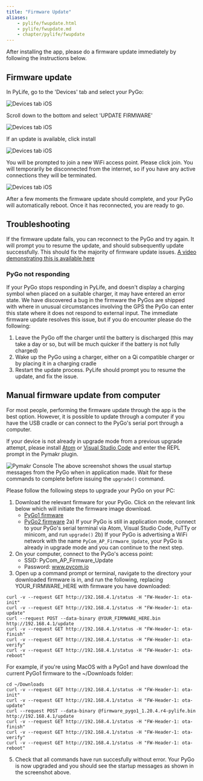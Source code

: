```yaml
---
title: "Firmware Update"
aliases:
    - pylife/fwupdate.html
    - pylife/fwupdate.md
    - chapter/pylife/fwupdate
---
```


After installing the app, please do a firmware update immediately by following the instructions below.


## Firmware update
In PyLife, go to the 'Devices' tab and select your PyGo:

![Devices tab iOS](/gitbook/assets/pylife/fwupdate/devices_menu_iOS.png)

Scroll down to the bottom and select 'UPDATE FIRMWARE'

![Devices tab iOS](/gitbook/assets/pylife/fwupdate/device_details_iOS.png)

If an update is available, click install

![Devices tab iOS](/gitbook/assets/pylife/fwupdate/update_available_iOS.png)

You will be prompted to join a new WiFi access point. Please click join. You will temporarily be disconnected from the internet, so if you have any active connections they will be terminated.

![Devices tab iOS](/gitbook/assets/pylife/fwupdate/update_join_wifi_iOS.png)

After a few moments the firmware update should complete, and your PyGo will automatically reboot.
Once it has reconnected, you are ready to go.


## Troubleshooting
If the firmware update fails, you can reconnect to the PyGo and try again. It will prompt you to resume the update, and should subsequently update successfully. This should fix the majority of firmware update issues.
[A video demonstrating this is available here](/gitbook/assets/pylife/fwupdate/PyGoFirmwareUpdate.mp4)


### PyGo not responding
If your PyGo stops responding in PyLife, and doesn't display a charging symbol when placed on a suitable charger, it may have entered an error state. We have discovered a bug in the firmware the PyGos are shipped with where in unusual circumstances involving the GPS the PyGo can enter this state where it does not respond to external input.
The immediate firmware update resolves this issue, but if you do encounter please do the following:
  1) Leave the PyGo off the charger until the battery is discharged (this may take a day or so, but will be much quicker if the battery is not fully charged)
  2) Wake up the PyGo using a charger, either on a Qi compatible charger or by placing it in a charging cradle
  3) Restart the update process. PyLife should prompt you to resume the update, and fix the issue.


## Manual firmware update from computer
For most people, performing the firmware update through the app is the best option. However, it is possible to update through a computer if you have the USB cradle or can connect to the PyGo's serial port through a computer.

If your device is not already in upgrade mode from a previous upgrade attempt, please install [Atom](https://docs.pycom.io/gettingstarted/software/atom/) or [Visual Studio Code](https://docs.pycom.io/gettingstarted/software/vscode/) and enter the REPL prompt in the Pymakr plugin.

![Pymakr Console](/gitbook/assets/pylife/fwupdate/pymakr.png)
The above screenshot shows the usual startup messages from the PyGo when in application made. Wait for these commands to complete before issuing the `upgrade()` command.

Please follow the following steps to upgrade your PyGo on your PC:
  1) Download the relevant firmware for your PyGo. Click on the relevant link below which will initiate the firmware image download.
      * [PyGo1 firmware](https://software.pycom.io/manifest.json?sysname=pygo1&fwtype=pylife&current_ver=1.20.4&download=true)
      * [PyGo2 firmware](https://software.pycom.io/manifest.json?sysname=pygo2&fwtype=pylife&current_ver=1.20.4&download=true)
  2a) If your PyGo is still in application mode, connect to your PyGo's serial terminal via Atom, Visual Studio Code, PuTTy or minicom, and run `upgrade()`
  2b) If your PyGo is advertising a WiFi network with the name `PyCom_AP_Firmware_Update`, your PyGo is already in upgrade mode and you can continue to the next step.
  3) On your computer, connect to the PyGo's access point:
      * SSID: PyCom_AP_Firmware_Update
      * Password: www.pycom.io
  4) Open up a command prompt or terminal, navigate to the directory your downloaded firmware is in, and run the following, replacing YOUR_FIRMWARE_HERE with firmware you have downloaded:
  ```
curl -v --request GET http://192.168.4.1/status -H "FW-Header-1: ota-init"
curl -v --request GET http://192.168.4.1/status -H "FW-Header-1: ota-update"
curl --request POST --data-binary @YOUR_FIRMWARE_HERE.bin http://192.168.4.1/update
curl -v --request GET http://192.168.4.1/status -H "FW-Header-1: ota-finish"
curl -v --request GET http://192.168.4.1/status -H "FW-Header-1: ota-verify"
curl -v --request GET http://192.168.4.1/status -H "FW-Header-1: ota-reboot"
```

For example, if you're using MacOS with a PyGo1 and have download the current PyGo1 firmware to the ~/Downloads folder:

```
cd ~/Downloads
curl -v --request GET http://192.168.4.1/status -H "FW-Header-1: ota-init"
curl -v --request GET http://192.168.4.1/status -H "FW-Header-1: ota-update"
curl --request POST --data-binary @firmware_pygo1_1.20.4.r4-pylife.bin http://192.168.4.1/update
curl -v --request GET http://192.168.4.1/status -H "FW-Header-1: ota-finish"
curl -v --request GET http://192.168.4.1/status -H "FW-Header-1: ota-verify"
curl -v --request GET http://192.168.4.1/status -H "FW-Header-1: ota-reboot"
```

  5) Check that all commands have run succesfully without error. Your PyGo is now upgraded and you should see the startup messages as shown in the screenshot above.
